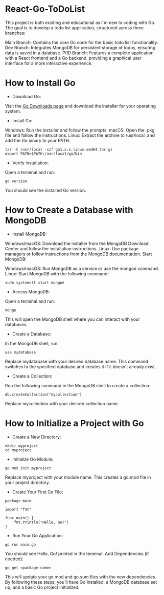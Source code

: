 # React-Go-ToDoList
This project is both exciting and educational as I'm new to coding with Go. The goal is to develop a todo list application, structured across three branches:

Main Branch: Contains the core Go code for the basic todo list functionality.
Dev Branch: Integrates MongoDB for persistent storage of todos, ensuring data is saved in a database.
PRD Branch: Features a complete application with a React frontend and a Go backend, providing a graphical user interface for a more interactive experience.

# How to Install Go
- Download Go:

Visit the [Go Downloads page](https://go.dev/dl/) and download the installer for your operating system.

- Install Go:

Windows: Run the installer and follow the prompts.
macOS: Open the .pkg file and follow the instructions.
Linux: Extract the archive to /usr/local, and add the Go binary to your PATH.

```
tar -C /usr/local -xzf go1.x.x.linux-amd64.tar.gz
export PATH=$PATH:/usr/local/go/bin
```

- Verify Installation:

Open a terminal and run:
```
go version
```
You should see the installed Go version.


# How to Create a Database with MongoDB
- Install MongoDB:

Windows/macOS: Download the installer from the MongoDB Download Center and follow the installation instructions.
Linux: Use package managers or follow instructions from the MongoDB documentation.
Start MongoDB:

Windows/macOS: Run MongoDB as a service or use the mongod command.
Linux: Start MongoDB with the following command:

```
sudo systemctl start mongod
```

- Access MongoDB:

Open a terminal and run:
```
mongo
```
This will open the MongoDB shell where you can interact with your databases.

- Create a Database:

In the MongoDB shell, run:
```
use mydatabase
```
Replace mydatabase with your desired database name. This command switches to the specified database and creates it if it doesn’t already exist.

- Create a Collection:

Run the following command in the MongoDB shell to create a collection:
```
db.createCollection("mycollection")
```
Replace mycollection with your desired collection name.

# How to Initialize a Project with Go
- Create a New Directory:
```
mkdir myproject
cd myproject
```
- Initialize Go Module:

```
go mod init myproject
```
Replace myproject with your module name. This creates a go.mod file in your project directory.

- Create Your First Go File:

```
package main

import "fmt"

func main() {
    fmt.Println("Hello, Go!")
}

```
- Run Your Go Application:
```
go run main.go
```
You should see Hello, Go! printed in the terminal.
Add Dependencies (if needed):
```
go get <package-name>
```

This will update your go.mod and go.sum files with the new dependencies.
By following these steps, you’ll have Go installed, a MongoDB database set up, and a basic Go project initialized.
